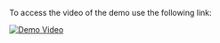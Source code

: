 To access the video of the demo use the following link:

[![Demo Video](https://img.youtube.com/vi/9sGed0RnRms/0.jpg)](https://www.youtube.com/watch?v=9sGed0RnRms)